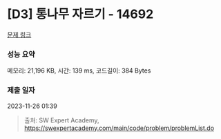 # [D3] 통나무 자르기 - 14692 

[문제 링크](https://swexpertacademy.com/main/code/problem/problemDetail.do?contestProbId=AYJW0g-qlO8DFASv) 

### 성능 요약

메모리: 21,196 KB, 시간: 139 ms, 코드길이: 384 Bytes

### 제출 일자

2023-11-26 01:39



> 출처: SW Expert Academy, https://swexpertacademy.com/main/code/problem/problemList.do